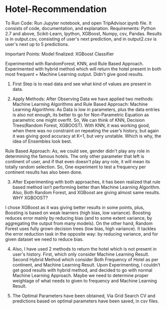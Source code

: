 # Hotel-Recommendation

To Run Code: Run Jupyter notebook, and open TripAdvisor.ipynb file. It consists of code, documentation, and explanation. Requirements: Python 2.7 and above, Scikit-Learn, Ipython, XGBoost, Numpy, csv, Pandas. Results is in output.csv, consisting of user's next prediction, and in output2.csv is user's next up to 5 predictions.

Important Points: Model finalized: XGBoost Classifier

Experimented with RandomForest, KNN, and Rule Based Approach. Experimented with hybrid method which will return the hotel present in both most frequent + Machine Learning output. Didn't give good results.

1. First Step is to read data and see what kind of values are present in data.

2. Apply Methods: After Observing Data we have applied two methods: Machine Learning Algorithms and Rule Based Approach:
Machine Learning Algorithms: As Data is low in parameters, plus the data entries is also not enough, its better to go for Non-Parametric Equation as parametric one might overfit. So, We can think of KNN, Decision Trees(Random Forest, XGBOOST). With KNN, it was working good, when there was no constraint on repeating the user’s history, but again it was giving good accuracy at K=1, but very unstable. Which is why, the idea of Ensembles look best.

Rule Based Approach: As, we could see, gender didn't play any role in determining the famous hotels. The only other parameter that left is continent of user, and if that even doesn't play any role, it will mean its totally random selection. So, One experiment to test a frequency per continent results has also been done.

3. After Experimenting with both approaches, it has been realized that rule based method isn’t performing better than Machine Learning Algorithm. Also, Both Random Forest, and XGBoost are giving almost same results.
WHY XGBOOST?

I chose XGBoost as it was giving better results in some points, plus, Boosting is based on weak learners (high bias, low variance). Boosting reduces error mainly by reducing bias (and to some extent variance, by aggregating the output from many models). On the other hand, Random Forest uses fully grown decision trees (low bias, high variance). It tackles the error reduction task in the opposite way: by reducing variance, and for given dataset we need to reduce bias.


4. Also, I have used 2 methods to return the hotel which is not present in user's history. First, which only consider Machine Learning Result. Second Hybrid Method which consider Both Frequency of Hotel as per continent, and Machine Learning Result. Upon Experimenting, I couldn’t get good results with hybrid method, and decided to go with normal Machine Learning Approach. Maybe we need to determine proper weightage of what needs to given to frequency and Machine Learning Result.


5. The Optimal Parameters have been obtained, Via Grid Search CV and predictions based on optimal parameters have been saved, in csv files.
